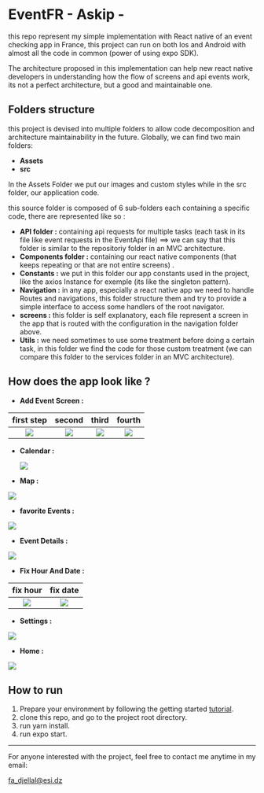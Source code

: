 # EventFR - Askip -

this repo represent my simple implementation with React native of an event checking app in France, this project can run on both Ios and Android with almost all the code in common (power of using expo SDK).

The architecture proposed in this implementation can help new react native developers in understanding how the flow of screens and api events work, its not a perfect architecture, but a good and maintainable one.

## Folders structure

this project is devised into multiple folders to allow code decomposition and architecture maintainability in the future. Globally, we can find two main folders:

- **Assets**
- **src**

In the Assets Folder we put our images and custom styles while in the src folder, our application code.

this source folder is composed of 6 sub-folders each containing a specific code, there are represented like so :

- **API folder :** containing api requests for multiple tasks (each task in its file like event requests in the EventApi file) ==> we can say that this folder is similar to the repositoriy folder in an MVC architecture.
- **Components folder :** containing our react native components (that keeps repeating or that are not entire screens) .
- **Constants :** we put in this folder our app constants used in the project, like the axios Instance for exemple (its like the singleton pattern).
- **Navigation :** in any app, especially a react native app we need to handle Routes and navigations, this folder structure them and try to provide a simple interface to access some handlers of the root navigator.
- **screens :** this folder is self explanatory, each file represent a screen in the app that is routed with the configuration in the navigation folder above.
- **Utils :** we need sometimes to use some treatment before doing a certain task, in this folder we find the code for those custom treatment (we can compare this folder to the services folder in an MVC architecture).

## How does the app look like ?

- **Add Event Screen :** 

|         first step         |           second            |            third            |           fourth            |
| :------------------------: | :-------------------------: | :-------------------------: | :-------------------------: |
| ![](./images/addevent.jpg) | ![](./images/addEvent1.jpg) | ![](./images/addEvent3.jpg) | ![](./images/addevent4.jpg) |

- **Calendar :**

  ![](./images/checkschedular.jpg)

- **Map :**

![](./images/checkEventsPosition.jpg)

- **favorite Events :** 

![](./images/favorite.jpg)

- **Event Details :**

![](./images/eventDetails.jpg)

- **Fix Hour And Date :**

|           fix hour           |           fix date           |
| :--------------------------: | :--------------------------: |
| ![](./images/fixTheHour.jpg) | ![](./images/fixTheDate.jpg) |

- **Settings :** 

![](./images/settings.jpg)

- **Home :**

![](./images/home.jpg)

## How to run

1. Prepare your environment by following the getting started [tutorial](https://docs.expo.io/).
2. clone this repo, and go to the project root directory.
3.  run yarn install.
4. run expo start.

------

For anyone interested with the project, feel free to contact me anytime in my email: 

[fa_djellal@esi.dz]()